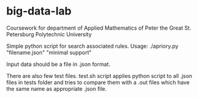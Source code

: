 # big-data-lab
Coursework for department of Applied Mathematics of Peter the Great St. Petersburg Polytechnic University

Simple python script for search associated rules.
Usage: ./apriory.py "filename.json" "minimal support"

Input data should be a file in .json format.

There are also few test files. 
test.sh script applies python script to all .json files in tests folder and tries to compare them with a .out files which have the same name as appropriate .json file.
